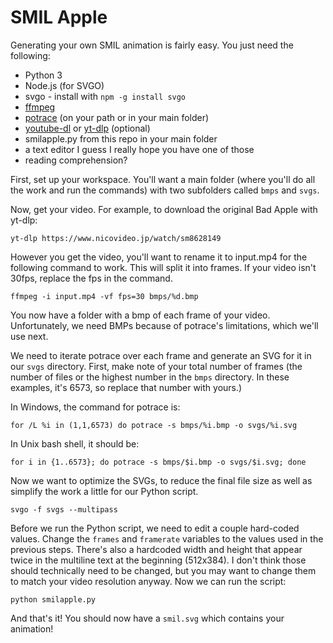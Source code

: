 # SMIL Apple

Generating your own SMIL animation is fairly easy. You just need the following:
* Python 3
* Node.js (for SVGO)
* svgo - install with `npm -g install svgo`
* [ffmpeg](https://ffmpeg.org/)
* [potrace](http://potrace.sourceforge.net/) (on your path or in your main folder)
* [youtube-dl](https://github.com/ytdl-org/youtube-dl) or [yt-dlp](https://github.com/yt-dlp/yt-dlp) (optional)
* smilapple.py from this repo in your main folder
* a text editor I guess I really hope you have one of those
* reading comprehension?

First, set up your workspace. You'll want a main folder (where you'll do all the work and run the commands) with two subfolders called `bmps` and `svgs`.

Now, get your video. For example, to download the original Bad Apple with yt-dlp:

```
yt-dlp https://www.nicovideo.jp/watch/sm8628149
```

However you get the video, you'll want to rename it to input.mp4 for the following command to work. This will split it into frames. If your video isn't 30fps, replace the fps in the command.

```
ffmpeg -i input.mp4 -vf fps=30 bmps/%d.bmp
```

You now have a folder with a bmp of each frame of your video. Unfortunately, we need BMPs because of potrace's limitations, which we'll use next.

We need to iterate potrace over each frame and generate an SVG for it in our `svgs` directory. First, make note of your total number of frames (the number of files or the highest number in the `bmps` directory. In these examples, it's 6573, so replace that number with yours.)

In Windows, the command for potrace is:

```
for /L %i in (1,1,6573) do potrace -s bmps/%i.bmp -o svgs/%i.svg
```

In Unix bash shell, it should be:

```
for i in {1..6573}; do potrace -s bmps/$i.bmp -o svgs/$i.svg; done
```

Now we want to optimize the SVGs, to reduce the final file size as well as simplify the work a little for our Python script.

```
svgo -f svgs --multipass
```

Before we run the Python script, we need to edit a couple hard-coded values. Change the `frames` and `framerate` variables to the values used in the previous steps. There's also a hardcoded width and height that appear twice in the multiline text at the beginning (512x384). I don't think those should technically need to be changed, but you may want to change them to match your video resolution anyway. Now we can run the script:

```
python smilapple.py
```

And that's it! You should now have a `smil.svg` which contains your animation!

